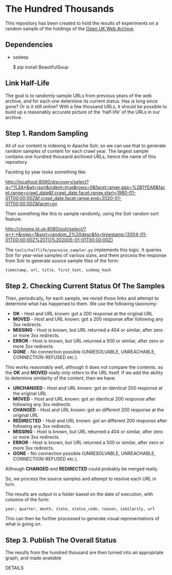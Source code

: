 The Hundred Thousands
=====================

This repository has been created to hold the results of experiments on a random sample of the holdings of the [Open UK Web Archive](http://www.webarchive.org.uk/).  


Dependencies
------------

* ssdeep

    $ pip install BeautifulSoup



Link Half-Life
--------------

The goal is to randomly sample URLs from previous years of the web archive, and for each one determine its current status. Has is long since gone? Or is it still online? With a few thousand URLs, it should be possible to build up a reasonably accurate picture of the 'half-life' of the URLs in our archive.

Step 1. Random Sampling
-----------------------

All of our content is indexing in Apache Solr, so we can use that to generate random samples of content for each crawl year. The largest sample contains one hundred thousand archived URLs, hence the name of this repository.

Faceting by year looks something like:

<http://localhost:8080/discovery/select?q=*%3A*&wt=json&indent=true&rows=0&facet.range.gap=%2B1YEAR&facet.range=crawl_date&f.crawl_date.facet.range.start=1980-01-01T00:00:00Z&f.crawl_date.facet.range.end=2020-01-01T00:00:00Z&facet=on>

Then something like this to sample randomly, using the Solr random sort feature:

<http://chrome.bl.uk:8080/solr/select/?q=*:*&rows=1&sort=random_2%20desc&fq=timestamp:[2004-01-01T00:00:00Z%20TO%202005-01-01T00:00:00Z]>

The `tools/halflife/yearwise_sampler.py` implements this logic. It queries Solr for year-wise samples of various sizes, and them process the response from Solr to generate source sample files of the form:

    timestamp, url, title, first_text, ssdeep_hash
    

Step 2. Checking Current Status Of The Samples
----------------------------------------------

Then, periodically, for each sample, we revisit those links and attempt to determine what has happened to them. We use the following taxonomy:

* **OK** - Host and URL known: got a 200 response at the original URL
* **MOVED** - Host and URL known: got a 200 response after following any 3xx redirects.
* **MISSING** - Host is known, but URL returned a 404 or similar, after zero or more 3xx redirects.
* **ERROR** - Host is known, but URL returned a 500 or similar, after zero or more 3xx redirects.
* **GONE** - No connection possible (UNRESOLVABLE, UNREACHABLE, CONNECTION-REFUSED etc.).

This works reasonably well, although it does not compare the contents, so the **OK** and **MOVED** really only refers to the URL itself. If we add the ability to determine similarity of the content, then we have:

* **UNCHANGED** - Host and URL known: got an identical 200 response at the original URL
* **MOVED** - Host and URL known: got an identical 200 response after following any 3xx redirects.
* **CHANGED** - Host and URL known: got an different 200 response at the original URL
* **REDIRECTED** - Host and URL known: got an different 200 response after following any 3xx redirects.
* **MISSING** - Host is known, but URL returned a 404 or similar, after zero or more 3xx redirects.
* **ERROR** - Host is known, but URL returned a 500 or similar, after zero or more 3xx redirects.
* **GONE** - No connection possible (UNRESOLVABLE, UNREACHABLE, CONNECTION-REFUSED etc.).

Although **CHANGED** and **REDIRECTED** could probably be merged really.

So, we process the source samples and attempt to resolve each URL in turn.

The results are output in a folder based on the date of execution, with columns of the form:

    year, quarter, month, state, status_code, reason, similarity, url

This can then be further processed to generate visual representations of what is going on.


Step 3. Publish The Overall Status
----------------------------------

The results from the hundred thousand are then turned into an appropriate graph, and made available 

DETAILS